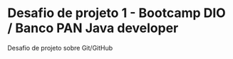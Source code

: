 # Desafio de projeto 1 - Bootcamp DIO / Banco PAN Java developer
Desafio de projeto sobre Git/GitHub
